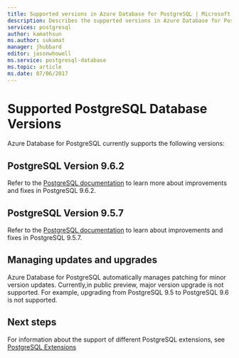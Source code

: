 ```yaml
---
title: Supported versions in Azure Database for PostgreSQL | Microsoft Docs
description: Describes the supported versions in Azure Database for PostgreSQL.
services: postgresql
author: kamathsun
ms.author: sukamat
manager: jhubbard
editor: jasonwhowell
ms.service: postgresql-database
ms.topic: article
ms.date: 07/06/2017
---
```

# Supported PostgreSQL Database Versions
Azure Database for PostgreSQL currently supports the following versions:

## PostgreSQL Version 9.6.2
Refer to the [PostgreSQL documentation](https://www.postgresql.org/docs/9.6/static/release-9-6-2.html) to learn more about improvements and fixes in PostgreSQL 9.6.2.

## PostgreSQL Version 9.5.7
Refer to the [PostgreSQL documentation](https://www.postgresql.org/docs/9.5/static/release-9-5-7.html) to learn about improvements and fixes in PostgreSQL 9.5.7.

## Managing updates and upgrades
Azure Database for PostgreSQL automatically manages patching for minor version updates. Currently,in public preview, major version upgrade is not supported. For example, upgrading from PostgreSQL 9.5 to PostgreSQL 9.6 is not supported.

## Next steps
For information about the support of different PostgreSQL extensions, see [PostgreSQL Extensions](concepts-extensions.md)
